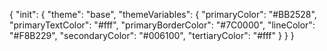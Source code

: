{
  "init": {
    "theme": "base",
    "themeVariables": {
      "primaryColor": "#BB2528",
      "primaryTextColor": "#fff",
      "primaryBorderColor": "#7C0000",
      "lineColor": "#F8B229",
      "secondaryColor": "#006100",
      "tertiaryColor": "#fff"
    }
  }
}